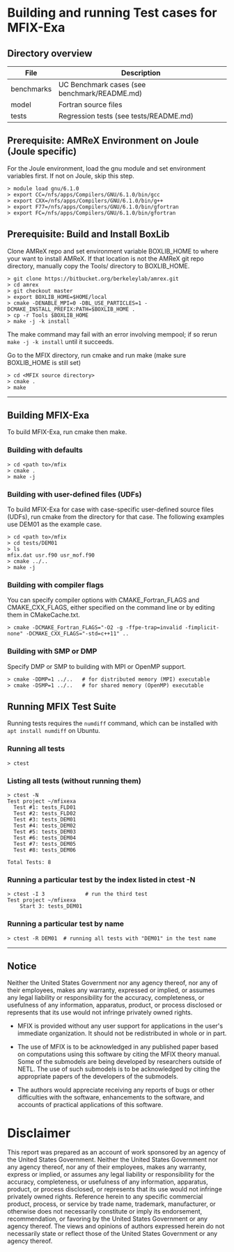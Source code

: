# Building and running Test cases for MFIX-Exa

## Directory overview

| File       | Description                                         |
| ---------  | --------------------------------------------------- |
| benchmarks | UC Benchmark cases (see benchmark/README.md)        |
| model      | Fortran source files                                |
| tests      | Regression tests (see tests/README.md)              |



## Prerequisite: AMReX Environment on Joule (Joule specific)
For the Joule environment, load the gnu module and set environment variables first. If not on Joule, skip this step.
```shell
> module load gnu/6.1.0
> export CC=/nfs/apps/Compilers/GNU/6.1.0/bin/gcc
> export CXX=/nfs/apps/Compilers/GNU/6.1.0/bin/g++
> export F77=/nfs/apps/Compilers/GNU/6.1.0/bin/gfortran
> export FC=/nfs/apps/Compilers/GNU/6.1.0/bin/gfortran
```

## Prerequisite: Build and Install BoxLib

Clone AMReX repo and set environment variable BOXLIB_HOME to where your want to
install AMReX. If that location is not the AMReX git repo directory, manually
copy the Tools/ directory to BOXLIB_HOME.

```shell
> git clone https://bitbucket.org/berkeleylab/amrex.git
> cd amrex
> git checkout master
> export BOXLIB_HOME=$HOME/local
> cmake -DENABLE_MPI=0 -DBL_USE_PARTICLES=1 -DCMAKE_INSTALL_PREFIX:PATH=$BOXLIB_HOME .
> cp -r Tools $BOXLIB_HOME
> make -j -k install
```
The make command may fail with an error involving mempool; if so rerun ```make -j -k install``` until it succeeds.


Go to the MFIX directory, run cmake and run make (make sure BOXLIB_HOME is still set)
```shell
> cd <MFIX source directory>
> cmake .
> make
```

---------------------------------------------------------------------

## Building MFIX-Exa

To build MFIX-Exa, run cmake then make.

### Building with defaults
```shell
> cd <path to>/mfix
> cmake .
> make -j
```

### Building with user-defined files (UDFs)

To build MFIX-Exa for case with case-specific user-defined source files (UDFs),
run cmake from the directory for that case. The following examples use DEM01 as the example
case.

```shell
> cd <path to>/mfix
> cd tests/DEM01
> ls
mfix.dat usr.f90 usr_mof.f90
> cmake ../..
> make -j
```

### Building with compiler flags

You can specify compiler options with CMAKE_Fortran_FLAGS and CMAKE_CXX_FLAGS,
either specified on the command line or by editing them in CMakeCache.txt.

```shell
> cmake -DCMAKE_Fortran_FLAGS="-O2 -g -ffpe-trap=invalid -fimplicit-none" -DCMAKE_CXX_FLAGS="-std=c++11" ..
```

### Building with SMP or DMP

Specify DMP or SMP to building with MPI or OpenMP support.

```shell
> cmake -DDMP=1 ../..   # for distributed memory (MPI) executable
> cmake -DSMP=1 ../..   # for shared memory (OpenMP) executable
```

## Running MFIX Test Suite

Running tests requires the `numdiff` command, which can be installed with `apt
install numdiff` on Ubuntu.

### Running all tests
```shell
> ctest
```

### Listing all tests (without running them)
```shell
> ctest -N
Test project ~/mfixexa
  Test #1: tests_FLD01
  Test #2: tests_FLD02
  Test #3: tests_DEM01
  Test #4: tests_DEM02
  Test #5: tests_DEM03
  Test #6: tests_DEM04
  Test #7: tests_DEM05
  Test #8: tests_DEM06

Total Tests: 8
```

### Running a particular test by the index listed in ctest -N
```shell
> ctest -I 3             # run the third test
Test project ~/mfixexa
    Start 3: tests_DEM01
```

### Running a particular test by name
```shell
> ctest -R DEM01  # running all tests with "DEM01" in the test name
```


--------------------------------------------------------------------

## Notice
Neither the United States Government nor any agency thereof, nor any
of their employees, makes any warranty, expressed or implied, or
assumes any legal liability or responsibility for the accuracy,
completeness, or usefulness of any information, apparatus, product,
or process disclosed or represents that its use would not infringe
privately owned rights.

* MFIX is provided without any user support for applications in the
  user's immediate organization. It should not be redistributed in
  whole or in part.

* The use of MFIX is to be acknowledged in any published paper based
  on computations using this software by citing the MFIX theory
  manual. Some of the submodels are being developed by researchers
  outside of NETL. The use of such submodels is to be acknowledged
  by citing the appropriate papers of the developers of the submodels.

* The authors would appreciate receiving any reports of bugs or other
  difficulties with the software, enhancements to the software, and
  accounts of practical applications of this software.

# Disclaimer
This report was prepared as an account of work sponsored by an agency
of the United States Government. Neither the United States Government
nor any agency thereof, nor any of their employees, makes any
warranty, express or implied, or assumes any legal liability or
responsibility for the accuracy, completeness, or usefulness of any
information, apparatus, product, or process disclosed, or represents
that its use would not infringe privately owned rights. Reference
herein to any specific commercial product, process, or service by
trade name, trademark, manufacturer, or otherwise does not
necessarily constitute or imply its endorsement, recommendation, or
favoring by the United States Government or any agency thereof. The
views and opinions of authors expressed herein do not necessarily
state or reflect those of the United States Government or any
agency thereof.
